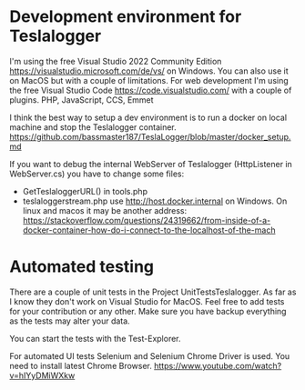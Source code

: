 # Development environment for Teslalogger
I'm using the free Visual Studio 2022 Community Edition https://visualstudio.microsoft.com/de/vs/ on Windows. You can also use it on MacOS but with a couple of limitations. 
For web development I'm using the free Visual Studio Code https://code.visualstudio.com/ with a couple of plugins. PHP, JavaScript, CCS, Emmet

I think the best way to setup a dev environment is to run a docker on local machine and stop the Teslalogger container. https://github.com/bassmaster187/TeslaLogger/blob/master/docker_setup.md

If you want to debug the internal WebServer of Teslalogger (HttpListener in WebServer.cs) you have to change some files:
- GetTeslaloggerURL() in tools.php
- teslaloggerstream.php
use http://host.docker.internal on Windows. On linux and macos it may be another address: https://stackoverflow.com/questions/24319662/from-inside-of-a-docker-container-how-do-i-connect-to-the-localhost-of-the-mach


# Automated testing
There are a couple of unit tests in the Project UnitTestsTeslalogger. As far as I know they don't work on Visual Studio for MacOS.
Feel free to add tests for your contribution or any other. Make sure you have backup everything as the tests may alter your data. 

You can start the tests with the Test-Explorer. 

For automated UI tests Selenium and Selenium Chrome Driver is used. You need to install latest Chrome Browser.
https://www.youtube.com/watch?v=hIYyDMiWXkw


